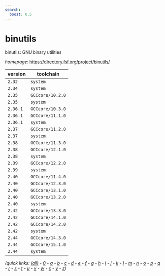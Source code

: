 ```yaml
---
search:
  boost: 0.5
---
```

# binutils

binutils: GNU binary utilities

*homepage*: <https://directory.fsf.org/project/binutils/>

version | toolchain
--------|----------
``2.32`` | ``system``
``2.34`` | ``system``
``2.35`` | ``GCCcore/10.2.0``
``2.35`` | ``system``
``2.36.1`` | ``GCCcore/10.3.0``
``2.36.1`` | ``GCCcore/11.1.0``
``2.36.1`` | ``system``
``2.37`` | ``GCCcore/11.2.0``
``2.37`` | ``system``
``2.38`` | ``GCCcore/11.3.0``
``2.38`` | ``GCCcore/12.1.0``
``2.38`` | ``system``
``2.39`` | ``GCCcore/12.2.0``
``2.39`` | ``system``
``2.40`` | ``GCCcore/11.4.0``
``2.40`` | ``GCCcore/12.3.0``
``2.40`` | ``GCCcore/13.1.0``
``2.40`` | ``GCCcore/13.2.0``
``2.40`` | ``system``
``2.42`` | ``GCCcore/13.3.0``
``2.42`` | ``GCCcore/14.1.0``
``2.42`` | ``GCCcore/14.2.0``
``2.42`` | ``system``
``2.44`` | ``GCCcore/14.3.0``
``2.44`` | ``GCCcore/15.1.0``
``2.44`` | ``system``


*(quick links: [(all)](../index.md) - [0](../0/index.md) - [a](../a/index.md) - [b](../b/index.md) - [c](../c/index.md) - [d](../d/index.md) - [e](../e/index.md) - [f](../f/index.md) - [g](../g/index.md) - [h](../h/index.md) - [i](../i/index.md) - [j](../j/index.md) - [k](../k/index.md) - [l](../l/index.md) - [m](../m/index.md) - [n](../n/index.md) - [o](../o/index.md) - [p](../p/index.md) - [q](../q/index.md) - [r](../r/index.md) - [s](../s/index.md) - [t](../t/index.md) - [u](../u/index.md) - [v](../v/index.md) - [w](../w/index.md) - [x](../x/index.md) - [y](../y/index.md) - [z](../z/index.md))*

